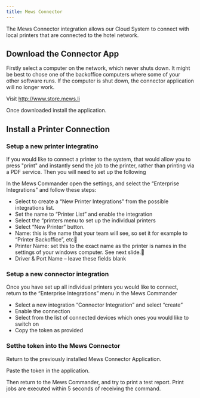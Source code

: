 ```yaml
---
title: Mews Connector 
---
```


The Mews Connector integration allows our Cloud System to connect with local printers that are connected to the hotel network. 

## Download the Connector App
Firstly select a computer on the network, which never shuts down. It might be best to chose one of the backoffice computers where some of your other software runs. If the computer is shut down, the connector application will no longer work.

Visit http://www.store.mews.li

Once downloaded install the application.

## Install a Printer Connection

### Setup a new printer integratino

If you would like to connect a printer to the system, that would allow you to press "print" and instantly send the job to the printer, rather than printing via a PDF service. Then you will need to set up the following

In the Mews Commander open the settings, and select the “Enterprise Integrations” and follow these steps:

- Select to create a “New Printer Integrations” from the possible integrations list.
- Set the name to “Printer List” and enable the integration
- Select the “printers menu to set up the individual printers
- Select “New Printer” button. 
 - Name: this is the name that your team will see, so set it for example to “Printer Backoffice”, etc
 - Printer Name: set this to the exact name as the printer is names in the settings of your windows computer. See next slide.
 - Driver & Port Name – leave these fields blank

### Setup a new connector integration

Once you have set up all individual printers you would like to connect, return to the “Enterprise Integrations” menu in the Mews Commander
- Select a new integration “Connector Integration” and select “create”
- Enable the connection
- Select from the list of connected devices which ones you would like to switch on
- Copy the token as provided

### Setthe token into the Mews Connector

Return to the previously installed Mews Connector Application.

Paste the token in the application. 

Then return to the Mews Commander, and try to print a test report. Print jobs are executed within 5 seconds of receiving the command. 
